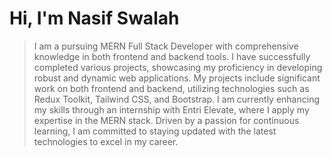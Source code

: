 # Hi, I'm Nasif Swalah
> I am a pursuing MERN Full Stack Developer with comprehensive knowledge in both frontend and backend tools. I have successfully completed various projects, showcasing my proficiency in developing robust and dynamic web applications. My projects include significant work on both frontend and backend, utilizing technologies such as Redux Toolkit, Tailwind CSS, and Bootstrap. I am currently enhancing my skills through an internship with Entri Elevate, where I apply my expertise in the MERN stack. Driven by a passion for continuous learning, I am committed to staying updated with the latest technologies to excel in my career.
